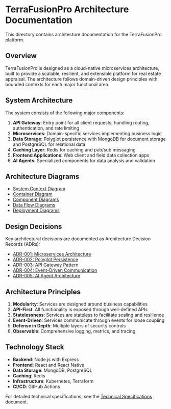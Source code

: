 # TerraFusionPro Architecture Documentation

This directory contains architecture documentation for the TerraFusionPro platform.

## Overview

TerraFusionPro is designed as a cloud-native microservices architecture, built to provide
a scalable, resilient, and extensible platform for real estate appraisal. The architecture
follows domain-driven design principles with bounded contexts for each major functional area.

## System Architecture

The system consists of the following major components:

1. **API Gateway**: Entry point for all client requests, handling routing, authentication, and rate limiting
2. **Microservices**: Domain-specific services implementing business logic
3. **Data Storage**: Polyglot persistence with MongoDB for document storage and PostgreSQL for relational data
4. **Caching Layer**: Redis for caching and pub/sub messaging
5. **Frontend Applications**: Web client and field data collection apps
6. **AI Agents**: Specialized components for data analysis and validation

## Architecture Diagrams

- [System Context Diagram](./diagrams/system-context.md)
- [Container Diagram](./diagrams/container.md)
- [Component Diagrams](./diagrams/components.md)
- [Data Flow Diagrams](./diagrams/data-flow.md)
- [Deployment Diagrams](./diagrams/deployment.md)

## Design Decisions

Key architectural decisions are documented as Architecture Decision Records (ADRs):

- [ADR-001: Microservices Architecture](./adrs/adr-001-microservices.md)
- [ADR-002: Polyglot Persistence](./adrs/adr-002-polyglot-persistence.md)
- [ADR-003: API Gateway Pattern](./adrs/adr-003-api-gateway.md)
- [ADR-004: Event-Driven Communication](./adrs/adr-004-event-driven.md)
- [ADR-005: AI Agent Architecture](./adrs/adr-005-ai-agents.md)

## Architecture Principles

1. **Modularity**: Services are designed around business capabilities
2. **API-First**: All functionality is exposed through well-defined APIs
3. **Statelessness**: Services are stateless to facilitate scaling and resilience
4. **Event-Driven**: Services communicate through events for loose coupling
5. **Defense in Depth**: Multiple layers of security controls
6. **Observable**: Comprehensive logging, metrics, and tracing

## Technology Stack

- **Backend**: Node.js with Express
- **Frontend**: React and React Native
- **Data Storage**: MongoDB, PostgreSQL
- **Caching**: Redis
- **Infrastructure**: Kubernetes, Terraform
- **CI/CD**: GitHub Actions

For detailed technical specifications, see the [Technical Specifications](./technical-specifications.md) document.
